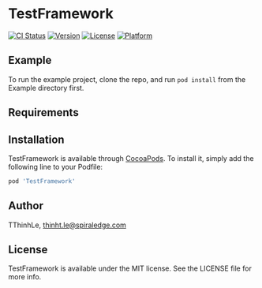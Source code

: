 # TestFramework

[![CI Status](https://img.shields.io/travis/TThinhLe/TestFramework.svg?style=flat)](https://travis-ci.org/TThinhLe/TestFramework)
[![Version](https://img.shields.io/cocoapods/v/TestFramework.svg?style=flat)](https://cocoapods.org/pods/TestFramework)
[![License](https://img.shields.io/cocoapods/l/TestFramework.svg?style=flat)](https://cocoapods.org/pods/TestFramework)
[![Platform](https://img.shields.io/cocoapods/p/TestFramework.svg?style=flat)](https://cocoapods.org/pods/TestFramework)

## Example

To run the example project, clone the repo, and run `pod install` from the Example directory first.

## Requirements

## Installation

TestFramework is available through [CocoaPods](https://cocoapods.org). To install
it, simply add the following line to your Podfile:

```ruby
pod 'TestFramework'
```

## Author

TThinhLe, thinht.le@spiraledge.com

## License

TestFramework is available under the MIT license. See the LICENSE file for more info.
